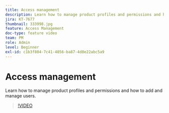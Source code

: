 ```yaml
---
title: Access management
description: Learn how to manage product profiles and permissions and how to add and manage users.
jira: KT-7677
thumbnail: 333998.jpg
feature: Access Management
doc-type: feature video
team: PM
role: Admin
level: Beginner
exl-id: c1b3f804-7c41-4856-ba87-4d8e22abc5a9
---
```

# Access management

Learn how to manage product profiles and permissions and how to add and manage users.

>[!VIDEO](https://video.tv.adobe.com/v/333998?quality=12&learn=on)
